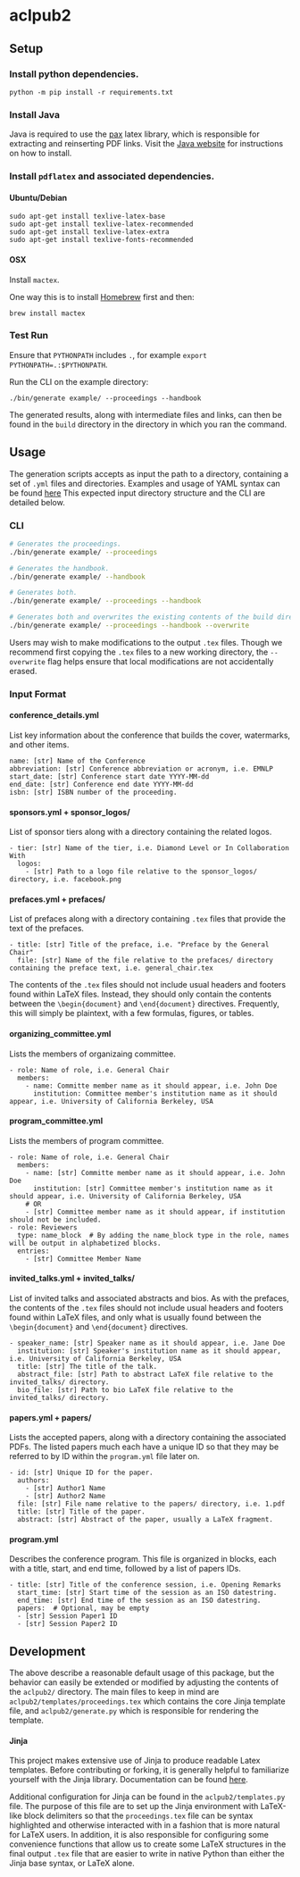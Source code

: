 # aclpub2

## Setup
### Install python dependencies.
```
python -m pip install -r requirements.txt
```

### Install Java
Java is required to use the [pax](https://ctan.org/pkg/pax?lang=en) latex library,
which is responsible for extracting and reinserting PDF links.
Visit the [Java website](https://www.java.com/) for instructions on how to install.

### Install `pdflatex` and associated dependencies.
#### Ubuntu/Debian
```
sudo apt-get install texlive-latex-base
sudo apt-get install texlive-latex-recommended
sudo apt-get install texlive-latex-extra
sudo apt-get install texlive-fonts-recommended
```

#### OSX
Install `mactex`.

One way this is to install [Homebrew](https://brew.sh) first and then:
```
brew install mactex
```

### Test Run
Ensure that `PYTHONPATH` includes `.`, for example `export PYTHONPATH=.:$PYTHONPATH`.

Run the CLI on the example directory:
```
./bin/generate example/ --proceedings --handbook
```
The generated results, along with intermediate files and links, can then be found in
the `build` directory in the directory in which you ran the command.


## Usage
The generation scripts accepts as input the path to a directory, containing a set of `.yml` files and directories.
Examples and usage of YAML syntax can be found [here](https://www.w3schools.io/file/yaml-arrays/)
This expected input directory structure and the CLI are detailed below.

### CLI
```bash
# Generates the proceedings.
./bin/generate example/ --proceedings

# Generates the handbook.
./bin/generate example/ --handbook

# Generates both.
./bin/generate example/ --proceedings --handbook

# Generates both and overwrites the existing contents of the build directory.
./bin/generate example/ --proceedings --handbook --overwrite
```
Users may wish to make modifications to the output `.tex` files.
Though we recommend first copying the `.tex` files to a new working directory,
the `--overwrite` flag helps ensure that local modifications are not accidentally erased.

### Input Format
#### conference_details.yml
List key information about the conference that builds the cover, watermarks, and other items.
```
name: [str] Name of the Conference
abbreviation: [str] Conference abbreviation or acronym, i.e. EMNLP
start_date: [str] Conference start date YYYY-MM-dd
end_date: [str] Conference end date YYYY-MM-dd
isbn: [str] ISBN number of the proceeding.
```
#### sponsors.yml + sponsor_logos/
List of sponsor tiers along with a directory containing the related logos.
```
- tier: [str] Name of the tier, i.e. Diamond Level or In Collaboration With
  logos:
    - [str] Path to a logo file relative to the sponsor_logos/ directory, i.e. facebook.png
```

#### prefaces.yml + prefaces/
List of prefaces along with a directory containing `.tex` files that provide the text of the prefaces.
```
- title: [str] Title of the preface, i.e. "Preface by the General Chair"
  file: [str] Name of the file relative to the prefaces/ directory containing the preface text, i.e. general_chair.tex
```
The contents of the `.tex` files should not include usual headers and footers found within LaTeX files.
Instead, they should only contain the contents between the `\begin{document}` and `\end{document}` directives.
Frequently, this will simply be plaintext, with a few formulas, figures, or tables.

#### organizing_committee.yml
Lists the members of organizaing committee.
```
- role: Name of role, i.e. General Chair
  members:
    - name: Committe member name as it should appear, i.e. John Doe
      institution: Committee member's institution name as it should appear, i.e. University of California Berkeley, USA
```

#### program_committee.yml
Lists the members of program committee.

```
- role: Name of role, i.e. General Chair
  members:
    - name: [str] Committe member name as it should appear, i.e. John Doe
      institution: [str] Committee member's institution name as it should appear, i.e. University of California Berkeley, USA
    # OR
    - [str] Committee member name as it should appear, if institution should not be included.
- role: Reviewers
  type: name_block  # By adding the name_block type in the role, names will be output in alphabetized blocks.
  entries:
    - [str] Committee Member Name
```

#### invited_talks.yml + invited_talks/
List of invited talks and associated abstracts and bios.
As with the prefaces, the contents of the `.tex` files should not include usual headers and footers found within LaTeX files,
and only what is usually found between the `\begin{document}` and `\end{document}` directives.
```
- speaker_name: [str] Speaker name as it should appear, i.e. Jane Doe
  institution: [str] Speaker's institution name as it should appear, i.e. University of California Berkeley, USA
  title: [str] The title of the talk.
  abstract_file: [str] Path to abstract LaTeX file relative to the invited_talks/ directory.
  bio_file: [str] Path to bio LaTeX file relative to the invited_talks/ directory.
```

#### papers.yml + papers/
Lists the accepted papers, along with a directory containing the associated PDFs.
The listed papers much each have a unique ID so that they may be referred to by ID within the `program.yml` file later on.
```
- id: [str] Unique ID for the paper.
  authors:
    - [str] Author1 Name
    - [str] Author2 Name
  file: [str] File name relative to the papers/ directory, i.e. 1.pdf
  title: [str] Title of the paper.
  abstract: [str] Abstract of the paper, usually a LaTeX fragment.
```

#### program.yml
Describes the conference program.
This file is organized in blocks, each with a title, start, and end time, followed by a list of papers IDs.
```
- title: [str] Title of the conference session, i.e. Opening Remarks
  start_time: [str] Start time of the session as an ISO datestring.
  end_time: [str] End time of the session as an ISO datestring.
  papers:  # Optional, may be empty
  - [str] Session Paper1 ID
  - [str] Session Paper2 ID
```

## Development
The above describe a reasonable default usage of this package, but the behavior can easily be extended or modified by adjusting the contents of the `aclpub2/` directory.
The main files to keep in mind are `aclpub2/templates/proceedings.tex` which contains the core Jinja template file, and `aclpub2/generate.py` which is responsible for rendering the template.

#### Jinja
This project makes extensive use of Jinja to produce readable Latex templates.
Before contributing or forking, it is generally helpful to familiarize yourself with
the Jinja library. Documentation can be found [here](https://jinja.palletsprojects.com/en/2.11.x/templates/https://jinja.palletsprojects.com/en/2.11.x/templates/).

Additional configuration for Jinja can be found in the `aclpub2/templates.py` file.
The purpose of this file are to set up the Jinja environment with LaTeX-like block delimiters so that the `proceedings.tex` file can be syntax highlighted and otherwise interacted with in a fashion that is more natural for LaTeX users.
In addition, it is also responsible for configuring some convenience functions that allow us to create some LaTeX structures in the final output `.tex` file that are easier to write in native Python than either the Jinja base syntax, or LaTeX alone.

